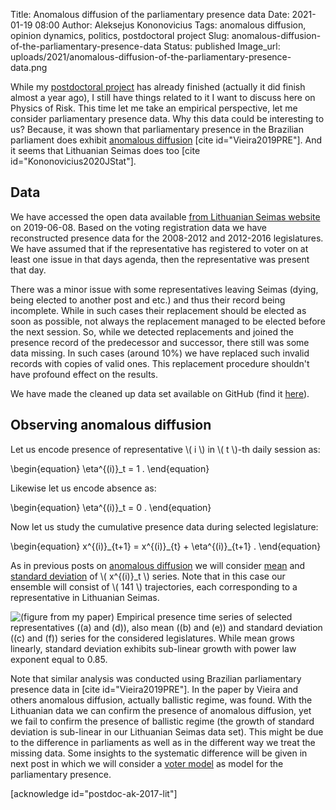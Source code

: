 Title: Anomalous diffusion of the parliamentary presence data
Date: 2021-01-19 08:00
Author: Aleksejus Kononovicius
Tags: anomalous diffusion, opinion dynamics, politics, postdoctoral project
Slug: anomalous-diffusion-of-the-parliamentary-presence-data
Status: published
Image_url: uploads/2021/anomalous-diffusion-of-the-parliamentary-presence-data.png

While my [postdoctoral project](/tag/postdoctoral-project/) has already finished
(actually it did finish almost a year ago), I still have things related to it
I want to discuss here on Physics of Risk. This time let me take an empirical
perspective, let me consider parliamentary presence data. Why this data could be
interesting to us? Because, it was shown that parliamentary presence in the
Brazilian parliament does exhibit [anomalous diffusion](/tag/anomalous-diffusion/)
[cite id="Vieira2019PRE"]. And it seems that Lithuanian Seimas does too
[cite id="Kononovicius2020JStat"].
<!--more-->

## Data

We have accessed the open data available
[from Lithuanian Seimas website](https://www.lrs.lt/sip/portal.show?p_r=35391&p_k=1)
on 2019-06-08. Based on the voting registration data we have reconstructed
presence data for the 2008-2012 and 2012-2016 legislatures. We have assumed
that if the representative has registered to voter on at least one issue in
that days agenda, then the representative was present that day.

There was a minor issue with some representatives leaving Seimas (dying, being
elected to another post and etc.) and thus their record being incomplete. While
in such cases their replacement should be elected as soon as possible, not
always the replacement managed to be elected before the next session. So, while
we detected replacements and joined the presence record of the predecessor
and successor, there still was some data missing. In such cases (around 10%) we
have replaced such invalid records with copies of valid ones. This replacement
procedure shouldn't have profound effect on the results.

We have made the cleaned up data set available on GitHub (find it
[here](https://github.com/akononovicius/lithuanian-parliamentary-presence-data)).

## Observing anomalous diffusion

Let us encode presence of representative \\\( i \\\) in \\\( t \\\)-th daily
session as:

\begin{equation}
\eta^{(i)}\_t = 1 .
\end{equation}

Likewise let us encode absence as:

\begin{equation}
\eta^{(i)}\_t = 0 .
\end{equation}

Now let us study the cumulative presence data during selected legislature: 

\begin{equation}
x^{(i)}\_{t+1} = x^{(i)}\_{t} + \eta^{(i)}\_{t+1} .
\end{equation}

As in previous posts on [anomalous diffusion](/tag/anomalous-diffusion/) we will
consider [mean]({filename}/articles/2020/brief-introduction-into-anomalous-diffusion.md) and
[standard deviation]({filename}/articles/2020/standard-deviation-of-anomalous-diffusion.md) of
\\\( x^{(i)}\_t \\\) series. Note that in this case our ensemble will consist
of \\\( 141 \\\) trajectories, each corresponding to a representative in
Lithuanian Seimas.

![(figure from my paper) Empirical presence time series of selected
representatives ((a) and (d)), also mean ((b) and (e)) and standard deviation
((c) and (f)) series for the considered legislatures. While mean grows
linearly, standard deviation exhibits sub-linear growth with power law exponent
equal to 0.85.]({static}/uploads/2021/anomalous-diffusion-of-the-parliamentary-presence-data.png
"(figure from my paper) Empirical presence time series of selected
representatives ((a) and (d)), also mean ((b) and (e)) and standard deviation
((c) and (f)) series for the considered legislatures. While mean grows
linearly, standard deviation exhibits sub-linear growth with power law exponent
equal to 0.85.")

Note that similar analysis was conducted using Brazilian parliamentary
presence data in [cite id="Vieira2019PRE"]. In the paper by Vieira and others
anomalous diffusion, actually ballistic regime, was found. With the Lithuanian
data we can confirm the presence of anomalous diffusion, yet we fail to confirm
the presence of ballistic regime (the growth of standard deviation is sub-linear
in our Lithuanian Seimas data set). This might be due to the difference in
parliaments as well as in the different way we treat the missing data. Some
insights to the systematic difference will be given in next post in which we
will consider a [voter model](/tag/voter-model/) as model for the parliamentary
presence.

[acknowledge id="postdoc-ak-2017-lit"]
